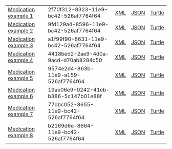 <table class="list" width="100%">            
            <tr>
                <td><a href="Medication-2f70f312-8323-11e9-bc42-526af7764f64.html">Medication example 1</a></td>
                <td>2f70f312-8323-11e9-bc42-526af7764f64</td>
                <td><a href="Medication-2f70f312-8323-11e9-bc42-526af7764f64.xml.html">XML</a></td>
                <td><a href="Medication-2f70f312-8323-11e9-bc42-526af7764f64.json.html">JSON</a></td>
                <td><a href="Medication-2f70f312-8323-11e9-bc42-526af7764f64.ttl.html">Turtle</a></td>
            </tr>
            <tr>
                <td><a href="Medication-9fd129a4-8596-11e9-bc42-526af7764f64.html">Medication example 2</a></td>
                <td>9fd129a4-8596-11e9-bc42-526af7764f64</td>
                <td><a href="Medication-9fd129a4-8596-11e9-bc42-526af7764f64.xml.html">XML</a></td>
                <td><a href="Medication-9fd129a4-8596-11e9-bc42-526af7764f64.json.html">JSON</a></td>
                <td><a href="Medication-9fd129a4-8596-11e9-bc42-526af7764f64.ttl.html">Turtle</a></td>
            </tr>            
             <tr>
                <td><a href="Medication-a1f99f90-8631-11e9-bc42-526af7764f64.html">Medication example 3</a></td>
                <td>a1f99f90-8631-11e9-bc42-526af7764f64</td>
                <td><a href="Medication-a1f99f90-8631-11e9-bc42-526af7764f64.xml.html">XML</a></td>
                <td><a href="Medication-a1f99f90-8631-11e9-bc42-526af7764f64.json.html">JSON</a></td>
                <td><a href="Medication-a1f99f90-8631-11e9-bc42-526af7764f64.ttl.html">Turtle</a></td>
           </tr>
              <tr>
                <td><a href="Medication-4418bed2-2ae9-4d0a-9acd-d70ab8284c50.html">Medication example 4</a></td>
                <td>4418bed2-2ae9-4d0a-9acd-d70ab8284c50</td>
                <td><a href="Medication-4418bed2-2ae9-4d0a-9acd-d70ab8284c50.xml.html">XML</a></td>
                <td><a href="Medication-4418bed2-2ae9-4d0a-9acd-d70ab8284c50.json.html">JSON</a></td>
                <td><a href="Medication-4418bed2-2ae9-4d0a-9acd-d70ab8284c50.ttl.html">Turtle</a></td>
           </tr>          
               <tr>
                <td><a href="Medication-9574e2d4-863b-11e9-a159-526af7764f64.html">Medication example 5</a></td>
                <td>9574e2d4-863b-11e9-a159-526af7764f64</td>
                <td><a href="Medication-9574e2d4-863b-11e9-a159-526af7764f64.xml.html">XML</a></td>
                <td><a href="Medication-9574e2d4-863b-11e9-a159-526af7764f64.json.html">JSON</a></td>
                <td><a href="Medication-9574e2d4-863b-11e9-a159-526af7764f64.ttl.html">Turtle</a></td>
           </tr>            
           <tr>
                <td><a href="Medication-19ae06e9-0242-41eb-b386-5c147b01e88f.html">Medication example 6</a></td>
                <td>19ae06e9-0242-41eb-b386-5c147b01e88f</td>
                <td><a href="Medication-19ae06e9-0242-41eb-b386-5c147b01e88f.xml.html">XML</a></td>
                <td><a href="Medication-19ae06e9-0242-41eb-b386-5c147b01e88f.json.html">JSON</a></td>
                <td><a href="Medication-19ae06e9-0242-41eb-b386-5c147b01e88f.ttl.html">Turtle</a></td>
           </tr>  
           <tr>
                <td><a href="Medication-77dbc052-8655-11e9-bc42-526af7764f64.html">Medication example 7</a></td>
                <td>77dbc052-8655-11e9-bc42-526af7764f64</td>
                <td><a href="Medication-77dbc052-8655-11e9-bc42-526af7764f64.xml.html">XML</a></td>
                <td><a href="Medication-77dbc052-8655-11e9-bc42-526af7764f64.json.html">JSON</a></td>
                <td><a href="Medication-77dbc052-8655-11e9-bc42-526af7764f64.ttl.html">Turtle</a></td>
           </tr>              
           <tr>
                <td><a href="Medication-b2169d6e-8664-11e9-bc42-526af7764f64.html">Medication example 8</a></td>
                <td>b2169d6e-8664-11e9-bc42-526af7764f64</td>
                <td><a href="Medication-b2169d6e-8664-11e9-bc42-526af7764f64.xml.html">XML</a></td>
                <td><a href="Medication-b2169d6e-8664-11e9-bc42-526af7764f64.json.html">JSON</a></td>
                <td><a href="Medication-b2169d6e-8664-11e9-bc42-526af7764f64.ttl.html">Turtle</a></td>
           </tr>  
 
 
 
 
 
 </table>
 
 
 
 